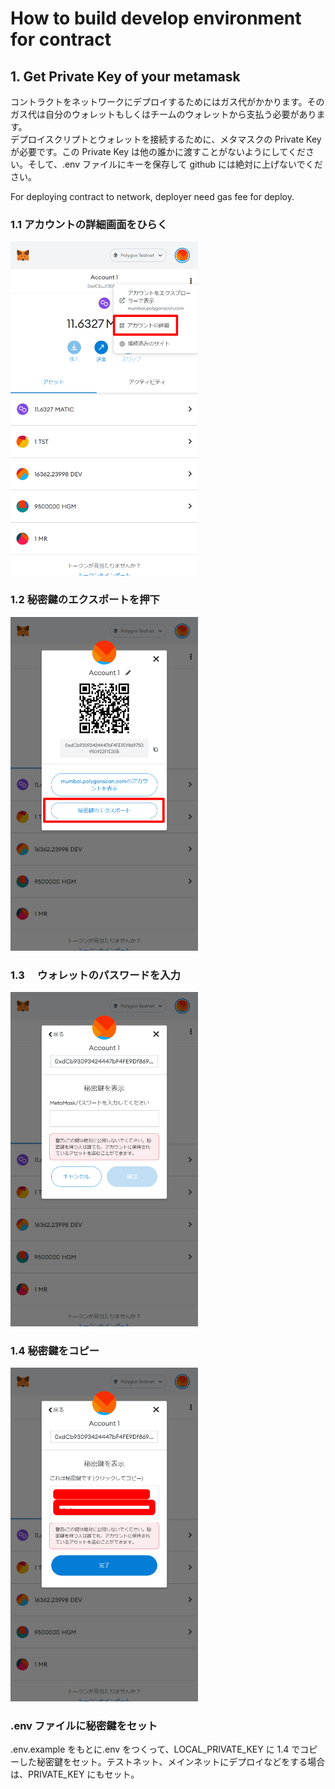 # How to build develop environment for contract

## 1. Get Private Key of your metamask

コントラクトをネットワークにデプロイするためにはガス代がかかります。そのガス代は自分のウォレットもしくはチームのウォレットから支払う必要があります。  
デプロイスクリプトとウォレットを接続するために、メタマスクの Private Key が必要です。この Private Key は他の誰かに渡すことがないようにしてください。そして、.env ファイルにキーを保存して github には絶対に上げないでください。

For deploying contract to network, deployer need gas fee for deploy.

### 1.1 アカウントの詳細画面をひらく

<img src="./documentImages/privatekey_1.png" width="300px" />

### 1.2 秘密鍵のエクスポートを押下

<img src="./documentImages/privatekey_2.png" width="300px" />

### 1.3 　ウォレットのパスワードを入力

<img src="./documentImages/privatekey_3.png" width="300px" />

### 1.4 秘密鍵をコピー

<img src="./documentImages/privatekey_4.png" width="300px" />

### .env ファイルに秘密鍵をセット

.env.example をもとに.env をつくって、LOCAL_PRIVATE_KEY に 1.4 でコピーした秘密鍵をセット。テストネット、メインネットにデプロイなどをする場合は、PRIVATE_KEY にもセット。
